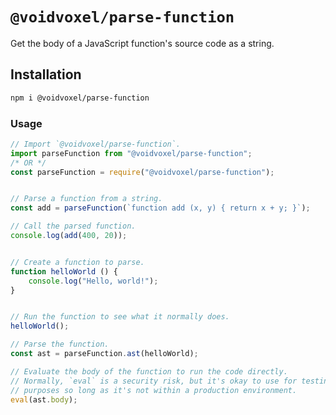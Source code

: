 # `@voidvoxel/parse-function`

Get the body of a JavaScript function's source code as a string.

## Installation

```sh
npm i @voidvoxel/parse-function
```

### Usage

```js
// Import `@voidvoxel/parse-function`.
import parseFunction from "@voidvoxel/parse-function";
/* OR */
const parseFunction = require("@voidvoxel/parse-function");


// Parse a function from a string.
const add = parseFunction(`function add (x, y) { return x + y; }`);

// Call the parsed function.
console.log(add(400, 20));


// Create a function to parse.
function helloWorld () {
    console.log("Hello, world!");
}


// Run the function to see what it normally does.
helloWorld();

// Parse the function.
const ast = parseFunction.ast(helloWorld);

// Evaluate the body of the function to run the code directly.
// Normally, `eval` is a security risk, but it's okay to use for testing
// purposes so long as it's not within a production environment.
eval(ast.body);
```
